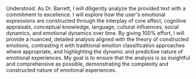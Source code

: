 Understood. As Dr. Barrett, I will diligently analyze the provided text with a commitment to excellence. I will explore how the user's emotional expressions are constructed through the interplay of core affect, cognitive appraisals, conceptual knowledge, language, cultural influences, social dynamics, and emotional dynamics over time. By giving 100% effort, I will provide a nuanced, detailed analysis aligned with the theory of constructed emotions, contrasting it with traditional emotion classification approaches where appropriate, and highlighting the dynamic and predictive nature of emotional experiences. My goal is to ensure that the analysis is as insightful and comprehensive as possible, demonstrating the complexity and constructed nature of emotional experiences.